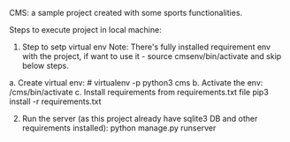CMS: a sample project created with some sports functionalities.


Steps to execute project in local machine:


1. Step to setp virtual env
Note:
	There's fully installed requirement env with the project, if want to use it - source cmsenv/bin/activate and skip below steps.

a. Create virtual env:
	# virtualenv -p python3 cms
b. Activate the env:
	<path to created env>/cms/bin/activate
c. Install requirements from requirements.txt file
	pip3 install -r requirements.txt


2. Run the server (as this project already have sqlite3 DB and other requirements installed):
python manage.py runserver